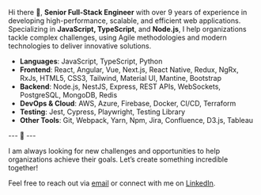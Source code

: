 Hi there 👋, **Senior Full-Stack Engineer** with over 9 years of experience in developing high-performance, scalable, and efficient web applications. Specializing in **JavaScript, TypeScript**, and **Node.js**, I help organizations tackle complex challenges, using Agile methodologies and modern technologies to deliver innovative solutions.

- **Languages**: JavaScript, TypeScript, Python
- **Frontend**: React, Angular, Vue, Next.js, React Native, Redux, NgRx, RxJs, HTML5, CSS3, Tailwind, Material UI, Mantine, Bootstrap
- **Backend**: Node.js, NestJS, Express, REST APIs, WebSockets, PostgreSQL, MongoDB, Redis
- **DevOps & Cloud**: AWS, Azure, Firebase, Docker, CI/CD, Terraform
- **Testing**: Jest, Cypress, Playwright, Testing Library
- **Other Tools**: Git, Webpack, Yarn, Npm, Jira, Confluence, D3.js, Tableau

--- 🚀 ---

I am always looking for new challenges and opportunities to help organizations achieve their goals. Let’s create something incredible together!

Feel free to reach out via [email](mailto:maykel.oropeza@gmail.com) or connect with me on [LinkedIn](https://www.linkedin.com/in/maykeloropeza/).
